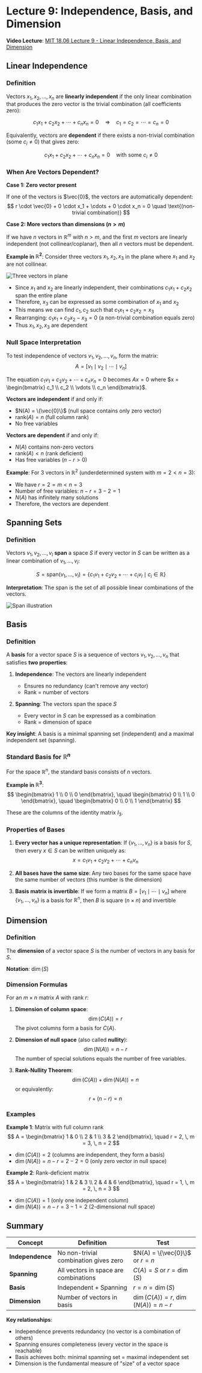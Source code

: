 # Lecture 9: Independence, Basis, and Dimension

**Video Lecture**: [MIT 18.06 Lecture 9 - Linear Independence, Basis, and Dimension](https://www.youtube.com/watch?v=yjBerM5jWsc&list=PL221E2BBF13BECF6C&index=21)

## Linear Independence

### Definition

Vectors $x_1, x_2, \ldots, x_n$ are **linearly independent** if the only linear combination that produces the zero vector is the trivial combination (all coefficients zero):

$$
c_1x_1 + c_2x_2 + \cdots + c_nx_n = 0 \quad \Rightarrow \quad c_1 = c_2 = \cdots = c_n = 0
$$

Equivalently, vectors are **dependent** if there exists a non-trivial combination (some $c_i \neq 0$) that gives zero:

$$
c_1x_1 + c_2x_2 + \cdots + c_nx_n = 0 \quad \text{with some } c_i \neq 0
$$

### When Are Vectors Dependent?

**Case 1: Zero vector present**

If one of the vectors is $\vec{0}$, the vectors are automatically dependent:
$$
r \cdot \vec{0} + 0 \cdot x_1 + \cdots + 0 \cdot x_n = 0 \quad \text{(non-trivial combination)}
$$

**Case 2: More vectors than dimensions ($n > m$)**

If we have $n$ vectors in $\mathbb{R}^m$ with $n > m$, and the first $m$ vectors are linearly independent (not collinear/coplanar), then all $n$ vectors must be dependent.

**Example in $\mathbb{R}^2$**: Consider three vectors $x_1, x_2, x_3$ in the plane where $x_1$ and $x_2$ are not collinear.

![Three vectors in plane](x1+x2+x3=0.png)

- Since $x_1$ and $x_2$ are linearly independent, their combinations $c_1x_1 + c_2x_2$ span the entire plane
- Therefore, $x_3$ can be expressed as some combination of $x_1$ and $x_2$
- This means we can find $c_1, c_2$ such that $c_1x_1 + c_2x_2 = x_3$
- Rearranging: $c_1x_1 + c_2x_2 - x_3 = 0$ (a non-trivial combination equals zero)
- Thus $x_1, x_2, x_3$ are dependent

### Null Space Interpretation

To test independence of vectors $v_1, v_2, \ldots, v_n$, form the matrix:
$$
A = [v_1 \mid v_2 \mid \cdots \mid v_n]
$$

The equation $c_1v_1 + c_2v_2 + \cdots + c_nv_n = 0$ becomes $Ax = 0$ where $x = \begin{bmatrix} c_1 \\ c_2 \\ \vdots \\ c_n \end{bmatrix}$.

**Vectors are independent** if and only if:
- $N(A) = \{\vec{0}\}$ (null space contains only zero vector)
- $\text{rank}(A) = n$ (full column rank)
- No free variables

**Vectors are dependent** if and only if:
- $N(A)$ contains non-zero vectors
- $\text{rank}(A) < n$ (rank deficient)
- Has free variables ($n - r > 0$)

**Example**: For 3 vectors in $\mathbb{R}^2$ (underdetermined system with $m = 2 < n = 3$):
- We have $r = 2 = m < n = 3$
- Number of free variables: $n - r = 3 - 2 = 1$
- $N(A)$ has infinitely many solutions
- Therefore, the vectors are dependent

## Spanning Sets

### Definition

Vectors $v_1, v_2, \ldots, v_l$ **span** a space $S$ if every vector in $S$ can be written as a linear combination of $v_1, \ldots, v_l$:

$$
S = \text{span}(v_1, \ldots, v_l) = \{c_1v_1 + c_2v_2 + \cdots + c_lv_l \mid c_i \in \mathbb{R}\}
$$

**Interpretation**: The span is the set of all possible linear combinations of the vectors.

![Span illustration](span.png)

## Basis

### Definition

A **basis** for a vector space $S$ is a sequence of vectors $v_1, v_2, \ldots, v_n$ that satisfies **two properties**:

1. **Independence**: The vectors are linearly independent
   - Ensures no redundancy (can't remove any vector)
   - Rank = number of vectors

2. **Spanning**: The vectors span the space $S$
   - Every vector in $S$ can be expressed as a combination
   - Rank = dimension of space

**Key insight**: A basis is a minimal spanning set (independent) and a maximal independent set (spanning).

### Standard Basis for $\mathbb{R}^n$

For the space $\mathbb{R}^n$, the standard basis consists of $n$ vectors.

**Example in $\mathbb{R}^3$**:
$$
\begin{bmatrix} 1 \\ 0 \\ 0 \end{bmatrix}, \quad
\begin{bmatrix} 0 \\ 1 \\ 0 \end{bmatrix}, \quad
\begin{bmatrix} 0 \\ 0 \\ 1 \end{bmatrix}
$$

These are the columns of the identity matrix $I_3$.

### Properties of Bases

1. **Every vector has a unique representation**: If $\{v_1, \ldots, v_n\}$ is a basis for $S$, then every $x \in S$ can be written uniquely as:
   $$
   x = c_1v_1 + c_2v_2 + \cdots + c_nv_n
   $$

2. **All bases have the same size**: Any two bases for the same space have the same number of vectors (this number is the dimension)

3. **Basis matrix is invertible**: If we form a matrix $B = [v_1 \mid \cdots \mid v_n]$ where $\{v_1, \ldots, v_n\}$ is a basis for $\mathbb{R}^n$, then $B$ is square ($n \times n$) and invertible

## Dimension

### Definition

The **dimension** of a vector space $S$ is the number of vectors in any basis for $S$.

**Notation**: $\dim(S)$

### Dimension Formulas

For an $m \times n$ matrix $A$ with rank $r$:

1. **Dimension of column space**:
   $$
   \dim(C(A)) = r
   $$
   The pivot columns form a basis for $C(A)$.

2. **Dimension of null space** (also called **nullity**):
   $$
   \dim(N(A)) = n - r
   $$
   The number of special solutions equals the number of free variables.

3. **Rank-Nullity Theorem**:
   $$
   \dim(C(A)) + \dim(N(A)) = n
   $$
   or equivalently:
   $$
   r + (n - r) = n
   $$

### Examples

**Example 1**: Matrix with full column rank
$$
A = \begin{bmatrix} 1 & 0 \\ 2 & 1 \\ 3 & 2 \end{bmatrix}, \quad r = 2, \, m = 3, \, n = 2
$$

- $\dim(C(A)) = 2$ (columns are independent, they form a basis)
- $\dim(N(A)) = n - r = 2 - 2 = 0$ (only zero vector in null space)

**Example 2**: Rank-deficient matrix
$$
A = \begin{bmatrix} 1 & 2 & 3 \\ 2 & 4 & 6 \end{bmatrix}, \quad r = 1, \, m = 2, \, n = 3
$$

- $\dim(C(A)) = 1$ (only one independent column)
- $\dim(N(A)) = n - r = 3 - 1 = 2$ (2-dimensional null space)

## Summary

| Concept | Definition | Test |
|---------|-----------|------|
| **Independence** | No non-trivial combination gives zero | $N(A) = \{\vec{0}\}$ or $r = n$ |
| **Spanning** | All vectors in space are combinations | $C(A) = S$ or $r = \dim(S)$ |
| **Basis** | Independent + Spanning | $r = n = \dim(S)$ |
| **Dimension** | Number of vectors in basis | $\dim(C(A)) = r$, $\dim(N(A)) = n - r$ |

**Key relationships**:
- Independence prevents redundancy (no vector is a combination of others)
- Spanning ensures completeness (every vector in the space is reachable)
- Basis achieves both: minimal spanning set = maximal independent set
- Dimension is the fundamental measure of "size" of a vector space
